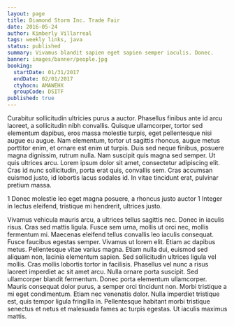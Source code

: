 ```yaml
---
layout: page
title: Diamond Storm Inc. Trade Fair
date: 2016-05-24
author: Kimberly Villarreal
tags: weekly links, java
status: published
summary: Vivamus blandit sapien eget sapien semper iaculis. Donec.
banner: images/banner/people.jpg
booking:
  startDate: 01/31/2017
  endDate: 02/01/2017
  ctyhocn: AMAWEHX
  groupCode: DSITF
published: true
---
```

Curabitur sollicitudin ultricies purus a auctor. Phasellus finibus ante id arcu laoreet, a sollicitudin nibh convallis. Quisque ullamcorper, tortor sed elementum dapibus, eros massa molestie turpis, eget pellentesque nisi augue eu augue. Nam elementum, tortor ut sagittis rhoncus, augue metus porttitor enim, et ornare est enim ut turpis. Duis sed neque finibus, posuere magna dignissim, rutrum nulla. Nam suscipit quis magna sed semper. Ut quis ultrices arcu. Lorem ipsum dolor sit amet, consectetur adipiscing elit. Cras id nunc sollicitudin, porta erat quis, convallis sem. Cras accumsan euismod justo, id lobortis lacus sodales id. In vitae tincidunt erat, pulvinar pretium massa.

1 Donec molestie leo eget magna posuere, a rhoncus justo auctor
1 Integer in lectus eleifend, tristique mi hendrerit, ultrices justo.

Vivamus vehicula mauris arcu, a ultrices tellus sagittis nec. Donec in iaculis risus. Cras sed mattis ligula. Fusce sem urna, mollis ut orci nec, mollis fermentum mi. Maecenas eleifend tellus convallis leo iaculis consequat. Fusce faucibus egestas semper. Vivamus ut lorem elit. Etiam ac dapibus metus. Pellentesque vitae varius magna. Etiam nulla dui, euismod sed aliquam non, lacinia elementum sapien. Sed sollicitudin ultrices ligula vel mollis. Cras mollis lobortis tortor in facilisis. Phasellus vel nunc a risus laoreet imperdiet ac sit amet arcu.
Nulla ornare porta suscipit. Sed ullamcorper blandit fermentum. Donec porta elementum ullamcorper. Mauris consequat dolor purus, a semper orci tincidunt non. Morbi tristique a mi eget condimentum. Etiam nec venenatis dolor. Nulla imperdiet tristique est, quis tempor ligula fringilla in. Pellentesque habitant morbi tristique senectus et netus et malesuada fames ac turpis egestas. Ut iaculis maximus mattis.
